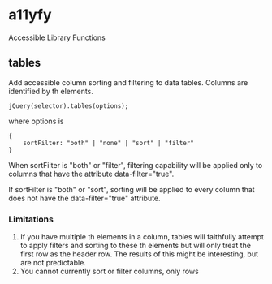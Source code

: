 # a11yfy

Accessible Library Functions

## tables

Add accessible column sorting and filtering to data tables. Columns are identified by th elements.

    jQuery(selector).tables(options);

where options is

    {
        sortFilter: "both" | "none" | "sort" | "filter"
    }

When sortFilter is "both" or "filter", filtering capability will be applied only to columns that have the attribute data-filter="true".

If sortFilter is "both" or "sort", sorting will be applied to every column that does not have the data-filter="true" attribute.

### Limitations
1. If you have multiple th elements in a column, tables will faithfully attempt to apply filters and sorting to these th elements but will only treat the first row as the header row. The results of this might be interesting, but are not predictable.
2. You cannot currently sort or filter columns, only rows
